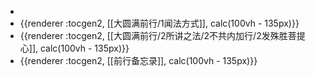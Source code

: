 -
- {{renderer :tocgen2, [[大圆满前行/1闻法方式]], calc(100vh - 135px)}}
- {{renderer :tocgen2, [[大圆满前行/2所讲之法/2不共内加行/2发殊胜菩提心]], calc(100vh - 135px)}}
- {{renderer :tocgen2, [[前行备忘录]], calc(100vh - 135px)}}